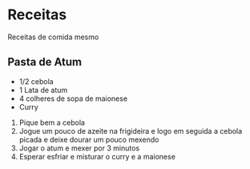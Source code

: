 # Receitas
Receitas de comida mesmo

## Pasta de Atum
* 1/2 cebola
* 1 Lata de atum
* 4 colheres de sopa de maionese
* Curry
1. Pique bem a cebola
2. Jogue um pouco de azeite na frigideira e logo em seguida a cebola picada e deixe dourar um pouco mexendo
3. Jogar o atum e mexer por 3 minutos
4. Esperar esfriar e misturar o curry e a maionese
